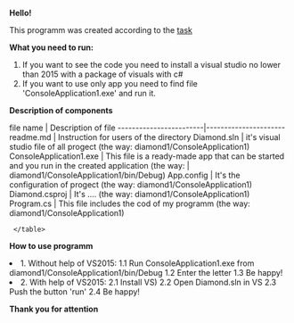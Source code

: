 **Hello!**

This programm was created according to the [task](https://github.com/davidwhitney/CodeDojos/tree/master/Diamond%20Kata)

**What you need to run:**

1. If you want to see the code you need to install a visual studio no lower than 2015 with a package of visuals with c#
2. If you want to use only app you need to find file 'ConsoleApplication1.exe' and run it.

**Description of components**
<table>
            file name   | Description of file
------------------------|----------------------
        readme.md       | Instruction for users of the directory
        Diamond.sln     | it's visual studio file of all progect (the way: diamond1/ConsoleApplication1)
ConsoleApplication1.exe | This file is a ready-made app that can be started and you run in the created application (the way: 
                        | diamond1/ConsoleApplication1/bin/Debug)
        App.config      | It's the configuration of progect (the way: diamond1/ConsoleApplication1)
      Diamond.csproj    | It's .... (the way: diamond1/ConsoleApplication1)
        Program.cs      | This file includes the cod of my programm (the way: diamond1/ConsoleApplication1)
        
     </table>  
**How to use programm**
<li>
1. Without help of VS2015:
    1.1 Run ConsoleApplication1.exe from diamond1/ConsoleApplication1/bin/Debug
    1.2 Enter the letter
    1.3 Be happy! </li>
    <li>
2. With help of VS2015:
    2.1 Install VS)
    2.2 Open Diamond.sln in VS
    2.3 Push the button 'run'
    2.4 Be happy! </li>
    
    
 **Thank you for attention**

